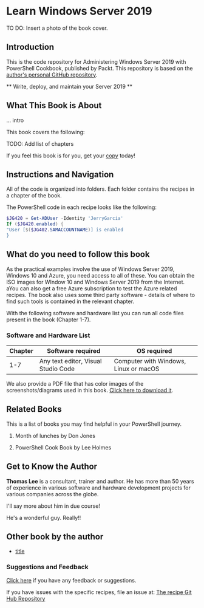 # Learn Windows Server 2019

TO DO: Insert a photo of the book cover.

## Introduction

This is the code repository for Administering Windows Server 2019 with PowerShell Cookbook, published by Packt.
This repository is based on the [author's personal GitHub repository](https://github.com/doctordns/PowerShellCookBook2019).

** Write, deploy, and maintain your Server 2019 **

## What This Book is About

... intro

This book covers the following:

TODO: Add list of chapters

If you feel this book is for you, get your [copy](https://www.amazon.com/dp/1789134323) today!

## Instructions and Navigation

All of the code is organized into folders.
Each folder contains the recipes in a chapter of the book.

The PowerShell code in each recipe looks like the following:

```powerShell
$JG420 = Get-ADUser -Identity 'JerryGarcia'
If ($JG420.enabled) {
"User [$($JG402.SAMACCOUNTNAME)] is enabled
}
```

## What do you need to follow this book

As the practical examples involve the use of Windows Server 2019, Windows 10 and Azure, you need access to all of these.
You can obtain the ISO images for WIndow 10 and Windows Server 2019 from the Internet.
aYou can also get a free Azure subscription to test the Azure related recipes.
The book also uses some third party software - details of where to find such tools is contained in the relevant chapter.

With the following software and hardware list you can run all code files present in the book (Chapter 1-7).

### Software and Hardware List

| Chapter | Software required | OS required |
| -------- | ------------------------------------ | ----------------------------------- |
| 1-7 | Any text editor, Visual Studio Code | Computer with Windows, Linux or macOS |

We also provide a PDF file that has color images of the screenshots/diagrams used in this book. [Click here to download it](https://www.packtpub.com/sites/default/files/downloads/LearnCloudFormation_ColorImages.pdf).

## Related Books

This is a list of books you may find helpful in your PowerShell journey.

1. Month of lunches by Don Jones

2. PowerShell Cook Book by Lee Holmes

## Get to Know the Author

**Thomas Lee** is a consultant, trainer and author.
He has more than 50 years of experience in various software and hardware development projects for various companies across the globe.

I'll say more about him in due course!

He's a wonderful guy. Really!!

## Other book by the author

* [title](https:/)

### Suggestions and Feedback

[Click here](https://docs.google.com/forms/d/e/1FAIpQLSdy7dATC6QmEL81FIUuymZ0Wy9vH1jHkvpY57OiMeKGqib_Ow/viewform) if you have any feedback or suggestions.

If you have issues with the specific recipes, file an issue at:
[The recipe Git Hub Repository](https://github.com/doctordns/PowerShellCookBook2019/issues)
